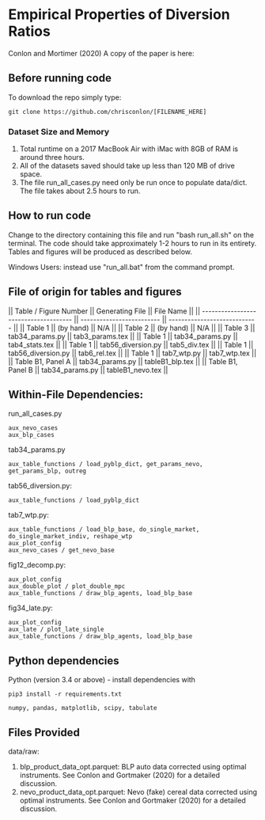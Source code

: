 # Empirical Properties of Diversion Ratios
Conlon and Mortimer (2020)
A copy of the paper is here: 

## Before running code
To download the repo simply type:

    git clone https://github.com/chrisconlon/[FILENAME_HERE]

### Dataset Size and Memory
1. Total runtime on a 2017 MacBook Air with iMac with 8GB of RAM is around three hours.
2. All of the datasets saved should take up less than 120 MB of drive space.
3. The file run_all_cases.py need only be run once to populate data/dict. The file takes about 2.5 hours to run.

## How to run code
Change to the directory containing this file and run "bash run_all.sh" on the terminal. The code should take approximately 1-2 hours to run in its entirety. Tables and figures will be produced as described below.

Windows Users: instead use "run_all.bat" from the command prompt.

## File of origin for tables and figures

|| Table / Figure Number                 || Generating File           || File Name                    ||
|| ------------------------------------- || ------------------------- || ---------------------------- ||
|| Table 1                               || (by hand)                 || N/A                          ||
|| Table 2                               || (by hand)                 || N/A                          ||
|| Table 3                               || tab34_params.py           || tab3_params.tex              ||
|| Table 1                               || tab34_params.py           || tab4_stats.tex               ||
|| Table 1                               || tab56_diversion.py        || tab5_div.tex                 ||
|| Table 1                               || tab56_diversion.py        || tab6_rel.tex                 ||
|| Table 1                               || tab7_wtp.py               || tab7_wtp.tex                 ||
|| Table B1, Panel A                     || tab34_params.py           || tableB1_blp.tex              ||
|| Table B1, Panel B                     || tab34_params.py           || tableB1_nevo.tex             ||


## Within-File Dependencies:
 

run_all_cases.py
    
    aux_nevo_cases
    aux_blp_cases

tab34_params.py
     
    aux_table_functions / load_pyblp_dict, get_params_nevo, get_params_blp, outreg


tab56_diversion.py: 

    aux_table_functions / load_pyblp_dict

tab7_wtp.py: 

    aux_table_functions / load_blp_base, do_single_market, do_single_market_indiv, reshape_wtp
    aux_plot_config
    aux_nevo_cases / get_nevo_base

fig12_decomp.py: 

    aux_plot_config
    aux_double_plot / plot_double_mpc
    aux_table_functions / draw_blp_agents, load_blp_base

fig34_late.py: 

    aux_plot_config
    aux_late / plot_late_single
    aux_table_functions / draw_blp_agents, load_blp_base

## Python  dependencies
Python (version 3.4 or above) - install dependencies with 

    pip3 install -r requirements.txt

    numpy, pandas, matplotlib, scipy, tabulate


## Files Provided

data/raw:

1. blp_product_data_opt.parquet: BLP auto data corrected using optimal instruments. See Conlon and Gortmaker (2020) for a detailed discussion.
2. nevo_product_data_opt.parquet: Nevo (fake) cereal data corrected using optimal instruments. See Conlon and Gortmaker (2020) for a detailed discussion.


